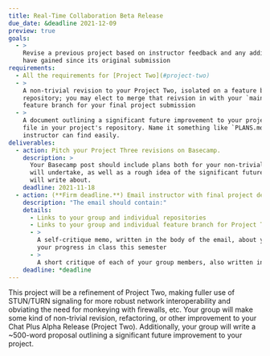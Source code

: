 ```yaml
---
title: Real-Time Collaboration Beta Release
due_date: &deadline 2021-12-09
preview: true
goals:
  - >
    Revise a previous project based on instructor feedback and any additional knowledge that you
    have gained since its original submission
requirements:
  - All the requirements for [Project Two](#project-two)
  - >
    A non-trivial revision to your Project Two, isolated on a feature branch in your upstream
    repository; you may elect to merge that reivsion in with your `main` branch, but preserve the
    feature branch for your final project submission
  - >
    A document outlining a significant future improvement to your project. Write this as a markdown
    file in your project's repository. Name it something like `PLANS.md` or something else that the
    instructor can find easily.
deliverables:
  - action: Pitch your Project Three revisions on Basecamp.
    description: >
      Your Basecamp post should include plans both for your non-trivial revision that your group
      will undertake, as well as a rough idea of the significant future improvement your group
      will write about.
    deadline: 2021-11-18
  - action: (**Firm deadline.**) Email instructor with final project deliverables.
    description: "The email should contain:"
    details:
      - Links to your group and individual repositories
      - Links to your group and individual feature branch for Project Three
      - >
        A self-critique memo, written in the body of the email, about your work on the project and
        your progress in class this semester
      - >
        A short critique of each of your group members, also written in the body of the email
    deadline: *deadline
---
```


This project will be a refinement of Project Two, making fuller use of STUN/TURN signaling for more
robust network interoperability and obviating the need for monkeying with firewalls, etc. Your group
will make some kind of non-trivial revision, refactoring, or other improvement to your Chat Plus
Alpha Release (Project Two). Additionally, your group will write a ~500-word proposal outlining a
significant future improvement to your project.

